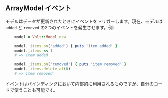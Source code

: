 ## ArrayModel イベント

モデルはデータが更新されたときにイベントをトリガーします。現在、モデルは ```added``` と ```removed``` の2つのイベントを発生させます。例:

```ruby
    model = Volt::Model.new

    model._items.on('added') { puts 'item added' }
    model._items << 1
    # => item added

    model._items.on('removed') { puts 'item removed' }
    model._items.delete_at(0)
    # => item removed
```

イベントはバインディングにおいて内部的に利用されるものですが、自分のコードで使うことも可能です。
